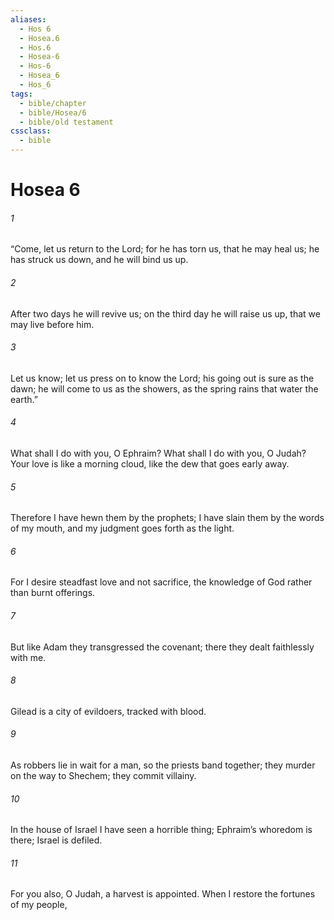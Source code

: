 ```yaml
---
aliases:
  - Hos 6
  - Hosea.6
  - Hos.6
  - Hosea-6
  - Hos-6
  - Hosea_6
  - Hos_6
tags:
  - bible/chapter
  - bible/Hosea/6
  - bible/old testament
cssclass:
  - bible
---
```


# Hosea 6

###### 1
“Come, let us return to the Lord; for he has torn us, that he may heal us; he has struck us down, and he will bind us up.
###### 2
After two days he will revive us; on the third day he will raise us up, that we may live before him.
###### 3
Let us know; let us press on to know the Lord; his going out is sure as the dawn; he will come to us as the showers, as the spring rains that water the earth.”
###### 4
What shall I do with you, O Ephraim? What shall I do with you, O Judah? Your love is like a morning cloud, like the dew that goes early away.
###### 5
Therefore I have hewn them by the prophets; I have slain them by the words of my mouth, and my judgment goes forth as the light.
###### 6
For I desire steadfast love and not sacrifice, the knowledge of God rather than burnt offerings.
###### 7
But like Adam they transgressed the covenant; there they dealt faithlessly with me.
###### 8
Gilead is a city of evildoers, tracked with blood.
###### 9
As robbers lie in wait for a man, so the priests band together; they murder on the way to Shechem; they commit villainy.
###### 10
In the house of Israel I have seen a horrible thing; Ephraim’s whoredom is there; Israel is defiled.
###### 11
For you also, O Judah, a harvest is appointed. When I restore the fortunes of my people,


